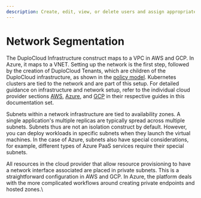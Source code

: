 ```yaml
---
description: Create, edit, view, or delete users and assign appropriate roles
---
```


# Network Segmentation



The DuploCloud Infrastructure construct maps to a VPC in AWS and GCP. In Azure, it maps to a VNET. Setting up the network is the first step, followed by the creation of DuploCloud Tenants, which are children of the DuploCloud infrastructure, as shown in the [policy model](../../welcome-to-duplocloud/application-focussed-interface.md). Kubernetes clusters are tied to the network and are part of this setup. For detailed guidance on infrastructure and network setup, refer to the individual cloud provider sections [AWS](../../overview/use-cases/disaster-recovery/), [Azure](../../overview-2/use-cases/infrastructure-and-plan/), and [GCP](../../overview-1/use-cases/disaster-recovery/) in their respective guides in this documentation set.&#x20;

Subnets within a network infrastructure are tied to availability zones. A single application's multiple replicas are typically spread across multiple subnets. Subnets thus are not an isolation construct by default. However, you can deploy workloads in specific subnets when they launch the virtual machines. In the case of Azure, subnets also have special considerations, for example, different types of Azure PaaS services require their special subnets.

All resources in the cloud provider that allow resource provisioning to have a network interface associated are placed in private subnets. This is a straightforward configuration in AWS and GCP. In Azure, the platform deals with the more complicated workflows around creating private endpoints and hosted zones.\
